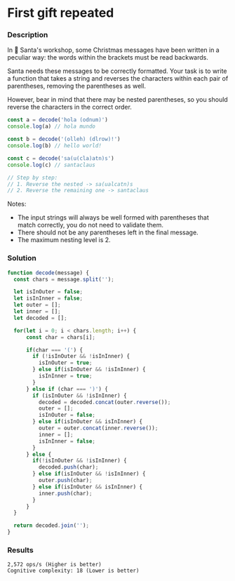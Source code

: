 # First gift repeated

### Description

In 🎅 Santa's workshop, some Christmas messages have been written in a peculiar way: the words within the brackets must be read backwards.

Santa needs these messages to be correctly formatted. Your task is to write a function that takes a string and reverses the characters within each pair of parentheses, removing the parentheses as well.

However, bear in mind that there may be nested parentheses, so you should reverse the characters in the correct order.

```js
const a = decode('hola (odnum)')
console.log(a) // hola mundo

const b = decode('(olleh) (dlrow)!')
console.log(b) // hello world!

const c = decode('sa(u(cla)atn)s')
console.log(c) // santaclaus

// Step by step:
// 1. Reverse the nested -> sa(ualcatn)s
// 2. Reverse the remaining one -> santaclaus
```

Notes:
- The input strings will always be well formed with parentheses that match correctly, you do not need to validate them.
- There should not be any parentheses left in the final message.
- The maximum nesting level is 2.

### Solution

```js
function decode(message) {
  const chars = message.split('');

  let isInOuter = false; 
  let isInInner = false;
  let outer = [];
  let inner = [];
  let decoded = [];

  for(let i = 0; i < chars.length; i++) {
      const char = chars[i];

      if(char === '(') { 
        if (!isInOuter && !isInInner) {
          isInOuter = true;
        } else if(isInOuter && !isInInner) {
          isInInner = true;
        }
      } else if (char === ')') {
        if (isInOuter && !isInInner) {
          decoded = decoded.concat(outer.reverse());
          outer = [];
          isInOuter = false;
        } else if(isInOuter && isInInner) {
          outer = outer.concat(inner.reverse());
          inner = [];
          isInInner = false;          
        }
      } else {
        if(!isInOuter && !isInInner) {
          decoded.push(char);
        } else if(isInOuter && !isInInner) {
          outer.push(char);
        } else if(isInOuter && isInInner) {
          inner.push(char);
        } 
      }
  }

  return decoded.join('');
}
```

### Results

```
2,572 ops/s (Higher is better)
Cognitive complexity: 18 (Lower is better)
```